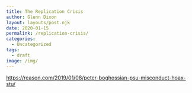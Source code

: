 ```yaml
---
title: The Replication Crisis
author: Glenn Dixon
layout: layouts/post.njk
date: 2020-01-15
permalink: /replication-crisis/
categories:
  - Uncategorized
tags:
  - draft
image: /img/
---
```






https://reason.com/2019/01/08/peter-boghossian-psu-misconduct-hoax-stu/